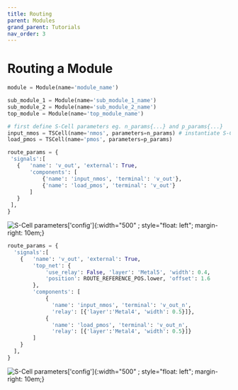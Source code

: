 ```yaml
---
title: Routing
parent: Modules
grand_parent: Tutorials
nav_order: 3
---
```



# Routing a Module
```python
module = Module(name='module_name')
```


```python
sub_module_1 = Module(name='sub_module_1_name')
sub_module_2 = Module(name='sub_module_2_name')
top_module = Module(name='top_module_name')

```

```python
# first define S-Cell parameters eg. n_params{...} and p_params{...}
input_nmos = TSCell(name='nmos', parameters=n_params) # instantiate S-Cells
load_pmos = TSCell(name='pmos', parameters=p_params)
```



 
 ```python
route_params = {
  'signals':[
    {   'name': 'v_out', 'external': True,
        'components': [
            {'name': 'input_nmos', 'terminal': 'v_out'},
            {'name': 'load_pmos', 'terminal': 'v_out'}
        ]
    }
  ],
}
```

![S-Cell parameters['config']]({{site.baseurl}}/assets/images/simple_op_amp_default_route.png){:width="500" ; style="float: left"; margin-right: 10em;}


```python
route_params = {
  'signals':[
    {   'name': 'v_out', 'external': True,
        'top_net': {
            'use_relay': False, 'layer': 'Metal5', 'width': 0.4, 
            'position': ROUTE_REFERENCE_POS.lower, 'offset': 1.6
        },
        'components': [
            {
              'name': 'input_nmos', 'terminal': 'v_out_n', 
              'relay': [{'layer':'Metal4', 'width': 0.5}]},
            {
              'name': 'load_pmos', 'terminal': 'v_out_n', 
              'relay': [{'layer':'Metal4', 'width': 0.5}]}
        ]
    }
  ],
}
```

![S-Cell parameters['config']]({{site.baseurl}}/assets/images/simple_op_amp_user_route.png){:width="500" ; style="float: left"; margin-right: 10em;}

```python

```

```python

```